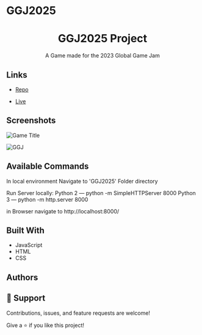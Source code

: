 # GGJ2025

<h1 align="center">GGJ2025 Project</h1>

<p align="center">A Game made for the 2023 Global Game Jam</p>

## Links

- [Repo](https://github.com/Reonin/GGJ2025 "GGJ2025 Repo")

- [Live](Coreyjeffers.com/games "Live View")


## Screenshots

![](https://ggj.s3.amazonaws.com/styles/game_sidebar__wide/featured_image/2023/02/6385/main_screen.jpg?itok=OCYSPpNB&timestamp=1675667167 "Game Title")

![](https://s3-us-west-1.amazonaws.com/ggj/site/site-images/GGJ00-Badge-Template-900x900.png "GGJ ")



## Available Commands

In local environment Navigate to 'GGJ2025' Folder directory

Run Server locally:
Python 2 — python -m SimpleHTTPServer 8000
Python 3 — python -m http.server 8000

in Browser navigate to 
http://localhost:8000/

## Built With

- JavaScript
- HTML
- CSS

## Authors

<!-- **Corey Jeffers** -->

<!-- - [Profile](https://coreyjeffers.com "Corey Jeffers")
- [Email](mailto:coreyajeffers@gmail.com?subject=Hi "Hi!")
- [Website](https://coreyjeffers.com "Welcome") -->

## 🤝 Support

Contributions, issues, and feature requests are welcome!

Give a ⭐️ if you like this project!
